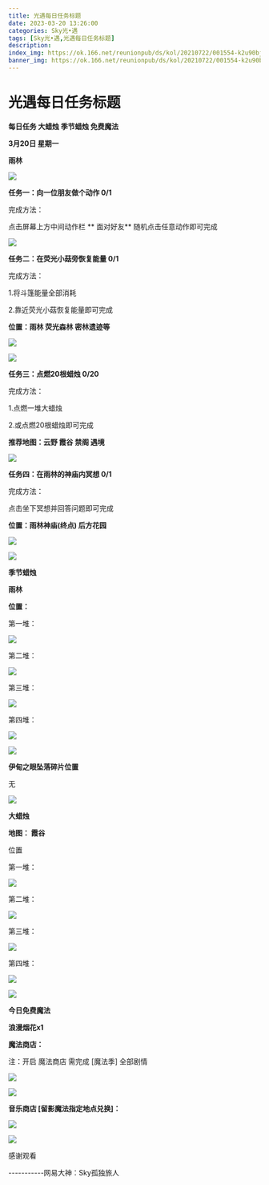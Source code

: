 ```yaml
---
title: 光遇每日任务标题
date: 2023-03-20 13:26:00
categories: Sky光•遇
tags: [Sky光•遇,光遇每日任务标题]
description: 
index_img: https://ok.166.net/reunionpub/ds/kol/20210722/001554-k2u90bj7ay.png?imageView&thumbnail=600x0&type=jpg
banner_img: https://ok.166.net/reunionpub/ds/kol/20210722/001554-k2u90bj7ay.png?imageView&thumbnail=600x0&type=jpg
---
```

# 光遇每日任务标题
**每日任务 大蜡烛 季节蜡烛 免费魔法**

 **3月20日 星期一**

 **雨林**

![](https://img.166.net/reunionpub/ds/kol/20230320/000355-b9nl0uhey2.jpg)

 **任务一：向一位朋友做个动作 0/1**

完成方法：

点击屏幕上方中间动作栏 **  面对好友** 随机点击任意动作即可完成

![](https://img.166.net/reunionpub/ds/kol/20230320/000103-pz3uao7kn2.jpg)

 **任务二：在荧光小菇旁恢复能量 0/1**

完成方法：

1.将斗篷能量全部消耗

2.靠近荧光小菇恢复能量即可完成

 **位置：雨林 荧光森林 密林遗迹等**

![](https://img.166.net/reunionpub/ds/kol/20230320/000129-k0ay5sw1zv.jpeg)

![](https://img.166.net/reunionpub/ds/kol/20230320/000137-em1fhwsizq.jpeg)

 **任务三：点燃20根蜡烛 0/20**

完成方法：

1.点燃一堆大蜡烛

2.或点燃20根蜡烛即可完成

 **推荐地图：云野 霞谷 禁阁 遇境**

![](https://img.166.net/reunionpub/ds/kol/20230320/000158-2rwuy8gq1n.jpg)

 **任务四：在雨林的神庙内冥想 0/1**

完成方法：

点击坐下冥想并回答问题即可完成

 **位置：雨林神庙(终点) 后方花园**

![](https://img.166.net/reunionpub/ds/kol/20230320/000217-0wirgcv51z.jpg)

![](https://img.166.net/reunionpub/ds/kol/20221018/100256-wzutnocka0.png)

 **季节蜡烛**

 **雨林**

 **位置：**

第一堆：

![](https://img.166.net/reunionpub/ds/kol/20230319/235216-jtr0n4vfuy.jpeg)

第二堆：

![](https://img.166.net/reunionpub/ds/kol/20230319/235224-cja7dqheyf.jpeg)

第三堆：

![](https://img.166.net/reunionpub/ds/kol/20230319/235233-0ncwb7zdsr.jpeg)

第四堆：

![](https://img.166.net/reunionpub/ds/kol/20230319/235241-r4gsqpwi5d.jpeg)

![](https://img.166.net/reunionpub/ds/kol/20221130/005912-5mvshq9nf3.png)

 **伊甸之眼坠落碎片位置**

无

![](https://img.166.net/reunionpub/ds/kol/20230313/005012-cdpy0kr1uq.png)

 **大蜡烛**

 **地图： 霞谷**

位置

第一堆：

![](https://img.166.net/reunionpub/ds/kol/20230319/235420-klts5bfcnd.jpeg)

第二堆：

![](https://img.166.net/reunionpub/ds/kol/20230319/235429-tg78hor49f.jpeg)

第三堆：

![](https://img.166.net/reunionpub/ds/kol/20230319/235438-1cqem2og47.jpeg)

第四堆：

![](https://img.166.net/reunionpub/ds/kol/20230319/235447-u6fhz8m7ny.jpeg)

![](https://img.166.net/reunionpub/ds/kol/20221018/100256-wzutnocka0.png)

 **今日免费魔法**

 **浪漫烟花x1**

 **魔法商店：**

注：开启 魔法商店 需完成 [魔法季] 全部剧情

![](https://img.166.net/reunionpub/ds/kol/20221018/100559-oibznvdtus.png)

![](https://img.166.net/reunionpub/ds/kol/20230319/235526-0sgzu9364f.jpeg)

 **音乐商店 [留影魔法指定地点兑换]：**

![](https://img.166.net/reunionpub/ds/kol/20230319/235555-fqg98l3srj.jpeg)

 **![](https://img.166.net/reunionpub/ds/kol/20221018/100256-wzutnocka0.png)**

感谢观看

\-----------网易大神：Sky孤独旅人

